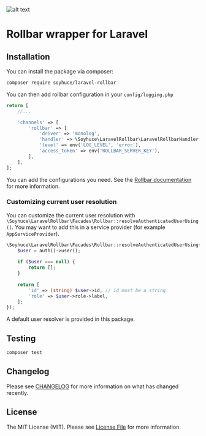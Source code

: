![alt text](https://soyhuce.fr/wp-content/uploads/2020/06/logo-soyhuce-dark-1.png "Soyhuce")

# Rollbar wrapper for Laravel

## Installation

You can install the package via composer:

```bash
composer require soyhuce/laravel-rollbar
```

You can then add rollbar configuration in your `config/logging.php`

```php
return [
    //...

    'channels' => [
        'rollbar' => [
            'driver' => 'monolog',
            'handler' => \Soyhuce\LaravelRollbar\LaravelRollbarHandler::class,
            'level' => env('LOG_LEVEL', 'error'),
            'access_token' => env('ROLLBAR_SERVER_KEY'),
        ],
    ],
];
```

You can add the configurations you need. See
the [Rollbar documentation](https://docs.rollbar.com/docs/php-configuration-reference) for more information.

### Customizing current user resolution

You can customize the current user resolution
with `\Soyhuce\LaravelRollbar\Facades\Rollbar::resolveAuthenticatedUserUsing()`. You may want to add this in a service
provider (for example `AppServiceProvider`).

```php
\Soyhuce\LaravelRollbar\Facades\Rollbar::resolveAuthenticatedUserUsing(function (): array {
    $user = auth()->user();
    
    if ($user === null) {
        return [];
    }
    
    return [
        'id' => (string) $user->id, // id must be a string
        'role' => $user->role->label,
    ];
});
```

A default user resolver is provided in this package.

## Testing

```bash
composer test
```

## Changelog

Please see [CHANGELOG](CHANGELOG.md) for more information on what has changed recently.

## License

The MIT License (MIT). Please see [License File](LICENSE.md) for more information.
